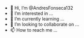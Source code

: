 - 👋 Hi, I’m @AndresFonseca132
- 👀 I’m interested in ...
- 🌱 I’m currently learning ...
- 💞️ I’m looking to collaborate on ...
- 📫 How to reach me ...

<!---
AndresFonseca132/AndresFonseca132 is a ✨ special ✨ repository because its `README.md` (this file) appears on your GitHub profile.
You can click the Preview link to take a look at your changes.
--->
